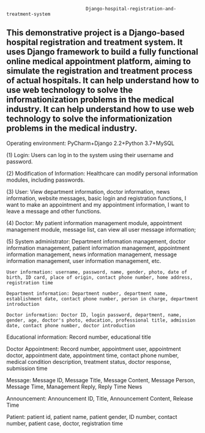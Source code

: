                                  Django-hospital-registration-and-treatment-system
This demonstrative project is a Django-based hospital registration and treatment system. It uses Django framework to build a fully functional online medical appointment platform, 
aiming to simulate the registration and treatment process of actual hospitals. It can help understand how to use web technology to solve the informationization problems in the medical industry. 
It can help understand how to use web technology to solve the informationization problems in the medical industry.
---------------------------------------------------------------------------------------------------------------------------------------------------------------------------------------------------------------------------
Operating environment: PyCharm+Django 2.2+Python 3.7+MySQL

(1) Login: Users can log in to the system using their username and password. 

(2) Modification of Information: Healthcare can modify personal information modules, including passwords. 

(3) User: View department information, doctor information, news information, website messages, basic login and registration functions, I want to make an appointment and my appointment information, I want to leave a message and other functions. 

(4) Doctor: My patient information management module, appointment management module, message list, can view all user message information; 

(5) System administrator: Department information management, doctor information management, patient information management, appointment information management, news information management, message information management, user information management, etc. 

    User information: username, password, name, gender, photo, date of birth, ID card, place of origin, contact phone number, home address, registration time

    Department information: Department number, department name, establishment date, contact phone number, person in charge, department introduction 

    Doctor information: Doctor ID, login password, department, name, gender, age, doctor's photo, education, professional title, admission date, contact phone number, doctor introduction 

   Educational information: Record number, educational title

   Doctor Appointment: Record number, appointment user, appointment doctor, appointment date, appointment time, contact phone number, medical condition description, treatment status, doctor response, submission time

   Message: Message ID, Message Title, Message Content, Message Person, Message Time, Management Reply, Reply Time News 

  Announcement: Announcement ID, Title, Announcement Content, Release Time

  Patient: patient id, patient name, patient gender, ID number, contact number, patient case, doctor, registration time
